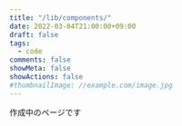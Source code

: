 ```yaml
---
title: "/lib/components/"
date: 2022-03-04T21:00:00+09:00
draft: false
tags:
  - code
comments: false
showMeta: false
showActions: false
#thumbnailImage: //example.com/image.jpg
---
```


作成中のページです
